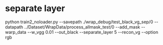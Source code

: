 # separate layer

python train2_noloader.py --savepath ./wrap_debug/test_black_vg_sep/0 --datapath ../Dataset/WrapData/process_allmask_test/0 --add_mask --warp_data --w_vgg 0.01 --out_black --separate_layer 5 --recon_vg --option rgb
